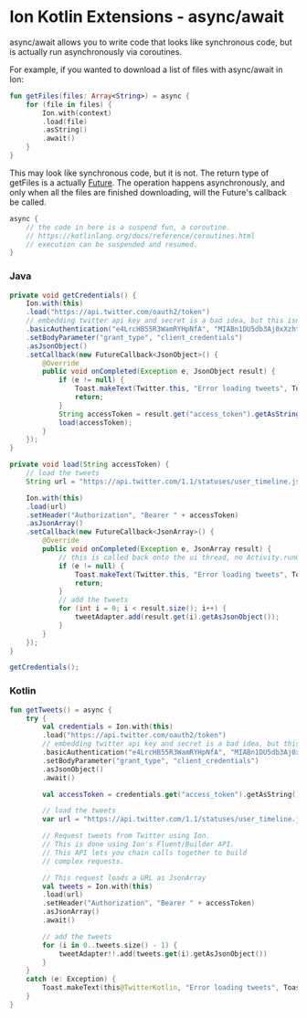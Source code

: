 # Ion Kotlin Extensions - async/await

async/await allows you to write code that looks like synchronous code, but is actually run asynchronously via coroutines.

For example, if you wanted to download a list of files with async/await in Ion:

```kotlin
fun getFiles(files: Array<String>) = async {
    for (file in files) {
        Ion.with(context)
        .load(file)
        .asString()
        .await()
    }
}
```
This may look like synchronous code, but it is not. The return type of getFiles is a actually [Future](https://github.com/koush/ion#futures). The operation happens asynchronously, and only when all the files are finished downloading, will the Future's callback be called.

```kotlin
async {
    // the code in here is a suspend fun, a coroutine.
    // https://kotlinlang.org/docs/reference/coroutines.html
    // execution can be suspended and resumed.
}
```

### Java
```java
private void getCredentials() {
    Ion.with(this)
    .load("https://api.twitter.com/oauth2/token")
    // embedding twitter api key and secret is a bad idea, but this isn't a real twitter app :)
    .basicAuthentication("e4LrcHB55R3WamRYHpNfA", "MIABn1DU5db3Aj0xXzhthsf4aUKMAdoWJTMxJJcY")
    .setBodyParameter("grant_type", "client_credentials")
    .asJsonObject()
    .setCallback(new FutureCallback<JsonObject>() {
        @Override
        public void onCompleted(Exception e, JsonObject result) {
            if (e != null) {
                Toast.makeText(Twitter.this, "Error loading tweets", Toast.LENGTH_LONG).show();
                return;
            }
            String accessToken = result.get("access_token").getAsString();
            load(accessToken);
        }
    });
}

private void load(String accessToken) {
    // load the tweets
    String url = "https://api.twitter.com/1.1/statuses/user_timeline.json?screen_name=dog_rates&count=20";

    Ion.with(this)
    .load(url)
    .setHeader("Authorization", "Bearer " + accessToken)
    .asJsonArray()
    .setCallback(new FutureCallback<JsonArray>() {
        @Override
        public void onCompleted(Exception e, JsonArray result) {
            // this is called back onto the ui thread, no Activity.runOnUiThread or Handler.post necessary.
            if (e != null) {
                Toast.makeText(Twitter.this, "Error loading tweets", Toast.LENGTH_LONG).show();
                return;
            }
            // add the tweets
            for (int i = 0; i < result.size(); i++) {
                tweetAdapter.add(result.get(i).getAsJsonObject());
            }
        }
    });
}

getCredentials();
```

### Kotlin
```kotlin
fun getTweets() = async {
    try {
        val credentials = Ion.with(this)
        .load("https://api.twitter.com/oauth2/token")
        // embedding twitter api key and secret is a bad idea, but this isn't a real twitter app :)
        .basicAuthentication("e4LrcHB55R3WamRYHpNfA", "MIABn1DU5db3Aj0xXzhthsf4aUKMAdoWJTMxJJcY")
        .setBodyParameter("grant_type", "client_credentials")
        .asJsonObject()
        .await()

        val accessToken = credentials.get("access_token").getAsString()

        // load the tweets
        var url = "https://api.twitter.com/1.1/statuses/user_timeline.json?screen_name=dog_rates&count=20"

        // Request tweets from Twitter using Ion.
        // This is done using Ion's Fluent/Builder API.
        // This API lets you chain calls together to build
        // complex requests.

        // This request loads a URL as JsonArray
        val tweets = Ion.with(this)
        .load(url)
        .setHeader("Authorization", "Bearer " + accessToken)
        .asJsonArray()
        .await()

        // add the tweets
        for (i in 0..tweets.size() - 1) {
            tweetAdapter!!.add(tweets.get(i).getAsJsonObject())
        }
    }
    catch (e: Exception) {
        Toast.makeText(this@TwitterKotlin, "Error loading tweets", Toast.LENGTH_LONG).show()
    }
}
```
